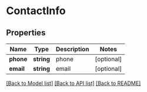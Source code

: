 # ContactInfo

## Properties
Name | Type | Description | Notes
------------ | ------------- | ------------- | -------------
**phone** | **string** | phone | [optional] 
**email** | **string** | email | [optional] 

[[Back to Model list]](../README.md#documentation-for-models) [[Back to API list]](../README.md#documentation-for-api-endpoints) [[Back to README]](../README.md)


